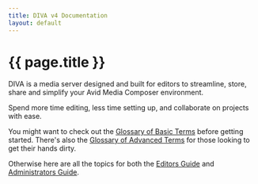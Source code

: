 ```yaml
---
title: DIVA v4 Documentation
layout: default
---
```


<div class="subnav">
	<h1 class="subnav__title">{{ page.title }}</h1>
</div>

DIVA is a media server designed and built for editors to streamline, store, share and simplify your Avid Media Composer environment.

Spend more time editing, less time setting up, and collaborate on projects with ease.

You might want to check out the [Glossary of Basic Terms](/v4/editor/glossary-basic.html) before getting started.
There's also the [Glossary of Advanced Terms](/v4/admin/glossary-advanced.html) for those looking to get their hands dirty.

Otherwise here are all the topics for both the [Editors Guide](/v4/editor) and [Administrators Guide](/v4/admin).
